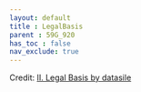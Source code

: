 ```yaml
---
layout: default
title : LegalBasis
parent : 59G_920
has_toc : false
nav_exclude: true
--- 
```


<div id="observablehq-Content-c7a3d7b9"></div>
<div id="observablehq-intro-c7a3d7b9"></div>
<div id="observablehq-titleB-c7a3d7b9"></div>
<div id="observablehq-TitleB2-c7a3d7b9"></div>
<div id="observablehq-viewof-origine-c7a3d7b9"></div>
<div id="observablehq-viewof-destination-c7a3d7b9"></div>
<div id="observablehq-SubTitle-c7a3d7b9"></div>
<div id="observablehq-graph1-c7a3d7b9"></div>
<div id="observablehq-viewof-SelectBasis-c7a3d7b9"></div>
<div id="observablehq-subtitle2-c7a3d7b9"></div>
<div id="observablehq-graph2-c7a3d7b9"></div>
<div id="observablehq-checkbox5-c7a3d7b9"></div>
<div id="observablehq-Text3-c7a3d7b9"></div>
<div id="observablehq-text4-c7a3d7b9"></div>
<div id="observablehq-text5-c7a3d7b9"></div>
<div id="observablehq-text6-c7a3d7b9"></div>
<p>Credit: <a href="https://observablehq.com/d/7d533f7e5f088bce"> II. Legal Basis by datasile</a></p>

<link rel="stylesheet" href="https://cdn.jsdelivr.net/npm/@observablehq/inspector@5/dist/inspector.css">
<script type="module">
import {Runtime, Inspector} from "https://cdn.jsdelivr.net/npm/@observablehq/runtime@5/dist/runtime.js";
import define from "https://api.observablehq.com/d/7d533f7e5f088bce.js?v=4";
new Runtime().module(define, name => {
  if (name === "Content") return new Inspector(document.querySelector("#observablehq-Content-c7a3d7b9"));
  if (name === "intro") return new Inspector(document.querySelector("#observablehq-intro-c7a3d7b9"));
  if (name === "titleB") return new Inspector(document.querySelector("#observablehq-titleB-c7a3d7b9"));
  if (name === "TitleB2") return new Inspector(document.querySelector("#observablehq-TitleB2-c7a3d7b9"));
  if (name === "viewof origine") return new Inspector(document.querySelector("#observablehq-viewof-origine-c7a3d7b9"));
  if (name === "viewof destination") return new Inspector(document.querySelector("#observablehq-viewof-destination-c7a3d7b9"));
  if (name === "SubTitle") return new Inspector(document.querySelector("#observablehq-SubTitle-c7a3d7b9"));
  if (name === "graph1") return new Inspector(document.querySelector("#observablehq-graph1-c7a3d7b9"));
  if (name === "viewof SelectBasis") return new Inspector(document.querySelector("#observablehq-viewof-SelectBasis-c7a3d7b9"));
  if (name === "subtitle2") return new Inspector(document.querySelector("#observablehq-subtitle2-c7a3d7b9"));
  if (name === "graph2") return new Inspector(document.querySelector("#observablehq-graph2-c7a3d7b9"));
  if (name === "checkbox5") return new Inspector(document.querySelector("#observablehq-checkbox5-c7a3d7b9"));
  if (name === "Text3") return new Inspector(document.querySelector("#observablehq-Text3-c7a3d7b9"));
  if (name === "text4") return new Inspector(document.querySelector("#observablehq-text4-c7a3d7b9"));
  if (name === "text5") return new Inspector(document.querySelector("#observablehq-text5-c7a3d7b9"));
  if (name === "text6") return new Inspector(document.querySelector("#observablehq-text6-c7a3d7b9"));
  return ["Requests","countryGroup","legalbasis","orderByValue"].includes(name);
});
</script>

